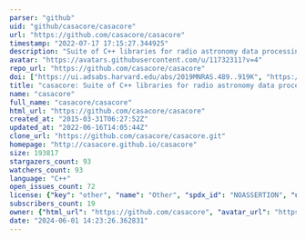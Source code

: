 ```yaml
---
parser: "github"
uid: "github/casacore/casacore"
url: "https://github.com/casacore/casacore"
timestamp: "2022-07-17 17:15:27.344925"
description: "Suite of C++ libraries for radio astronomy data processing"
avatar: "https://avatars.githubusercontent.com/u/11732311?v=4"
repo_url: "https://github.com/casacore/casacore"
doi: ["https://ui.adsabs.harvard.edu/abs/2019MNRAS.489..919K", "https://ui.adsabs.harvard.edu/abs/2019ascl.soft12002C/abstract"]
title: "casacore: Suite of C++ libraries for radio astronomy data processing"
name: "casacore"
full_name: "casacore/casacore"
html_url: "https://github.com/casacore/casacore"
created_at: "2015-03-31T06:27:52Z"
updated_at: "2022-06-16T14:05:44Z"
clone_url: "https://github.com/casacore/casacore.git"
homepage: "http://casacore.github.io/casacore"
size: 193817
stargazers_count: 93
watchers_count: 93
language: "C++"
open_issues_count: 72
license: {"key": "other", "name": "Other", "spdx_id": "NOASSERTION", "url": null, "node_id": "MDc6TGljZW5zZTA="}
subscribers_count: 19
owner: {"html_url": "https://github.com/casacore", "avatar_url": "https://avatars.githubusercontent.com/u/11732311?v=4", "login": "casacore", "type": "Organization"}
date: "2024-06-01 14:23:26.362831"
---
```

